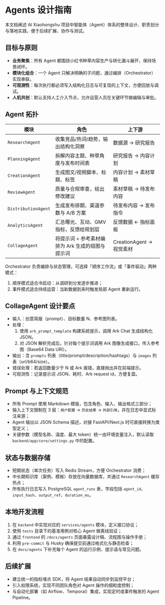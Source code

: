 # Agents 设计指南

本文档阐述 AI Xiaohongshu 项目中智能体（Agent）体系的整体设计、职责划分与落地实践，便于后续扩展、协作与测试。

## 目标与原则

- **业务聚焦**：所有 Agent 都围绕小红书种草内容生产与转化漏斗展开，保持场景闭环。
- **模块化组合**：一个 Agent 只解决明确的子问题，通过编排（Orchestrator）实现串联。
- **可观测性**：每次执行都必须写入结构化日志与可复现的上下文，方便回放与调试。
- **人机共创**：默认支持人工介入节点，允许运营人员在关键环节做编辑与审批。

## Agent 拓扑

| 模块 | 角色 | 上下游 |
| --- | --- | --- |
| `ResearchAgent` | 收集竞品/热词/趋势，输出结构化洞察 | 数据源 → 研究报告 |
| `PlanningAgent` | 拆解内容主题、种草角度与发布时间表 | 研究报告 → 内容计划 |
| `CreationAgent` | 生成图文/视频脚本、标题、标签 | 内容计划 → 素材草稿 |
| `ReviewAgent` | 质量与合规审查，给出修改建议 | 素材草稿 → 待发布内容 |
| `DistributionAgent` | 生成发布排期、渠道参数与 A/B 方案 | 待发布内容 → 发布指令 |
| `AnalyticsAgent` | 汇总曝光、互动、GMV 指标，反馈给规划层 | 反馈数据 ← 指标面板 |
| `CollageAgent` | 将提示词 + 参考素材编排为 Ark 生成的组图与提示词 | CreationAgent → 视觉素材 |

Orchestrator 负责编排与状态管理，可选择「顺序工作流」或「事件驱动」两种模式：

1. 顺序模式适合冷启动：从调研到分发逐步推进；
2. 事件模式适合持续运营：当新数据到来时触发局部 Agent 重新运行。

## CollageAgent 设计要点

- 输入：创意简报（prompt）、目标数量 N、参考图列表。
- 处理：
  1. 使用 `ark_prompt_template` 构建系统提示，调用 Ark Chat 生成结构化 JSON。
  2. 对 JSON 解析完成后，针对每个提示词调用 Ark 图像生成接口，传入参考图（Base64 Data URI）。
- 输出：含 `prompts` 列表（title/prompt/description/hashtags）与 `images` 列表（url/b64/size）。
- 错误处理：若返回数量少于 N 或 Ark 报错，直接抛出并在前端提示。
- 可观测性：记录提示词 JSON、耗时、Ark request id，方便复盘。

## Prompt 与上下文规范

- 所有 Prompt 使用 Markdown 模版，包含角色、输入、输出格式三部分；
- 输入上下文限制在 3 层：`用户配置` → `历史结果` → `外部引用`，并在日志中显式标注来源；
- Agent 输出以 JSON Schema 描述，对接 FastAPI/Next.js 时可直接转换为类型定义；
- 关键参数（模型名称、温度、最大 token）统一由环境变量注入，默认读取 `backend/app/core/settings.py` 中的配置。

## 状态与数据存储

- 短期状态（单次任务）写入 Redis Stream，方便 Orchestrator 消费；
- 中长期知识库（案例、模板）存放在向量数据库，并通过 `ResearchAgent` 缓存热点；
- 所有执行日志写入 PostgreSQL `agent_runs` 表，字段包括 `agent_id`、`input_hash`、`output_ref`、`duration_ms`。

## 本地开发流程

1. 在 `backend` 中实现对应的 `services/agents` 模块，定义接口协议；
2. 使用 `tests` 目录下的基准用例对核心 Agent 做离线验证；
3. 通过 `frontend` 的 `/docs/agents` 页面暴露设计稿、流程图与操作手册；
4. 利用 `pre-commit` 与 Husky 确保提交前通过格式化与静态检查；
5. 在 `docs/agents` 下补充每个 Agent 的运行示例、提示语与常见问题。

## 后续扩展

- 建立统一的指标埋点 SDK，将 Agent 结果自动同步到监控平台；
- 引入权限系统，实现不同团队角色对 Agent 操作的细粒度控制；
- 与自动化部署（如 Airflow、Temporal）集成，实现定时或事件触发的 Agent Pipeline。

